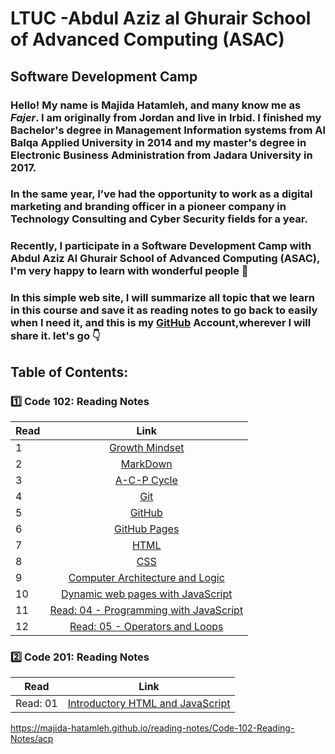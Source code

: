 # LTUC -Abdul Aziz al Ghurair School of Advanced Computing (ASAC)
## Software Development Camp

### **Hello!** My name is **Majida Hatamleh**, and many know me as *Fajer*. I am originally from Jordan and live in Irbid. I finished my Bachelor's degree in Management Information systems from Al Balqa Applied University in 2014 and my master's degree in Electronic Business Administration from Jadara University in 2017.

### In the same year, I’ve had the opportunity to work as a **digital marketing and branding officer** in a pioneer company in Technology Consulting and  Cyber Security fields for a year.

### Recently, I participate in a __Software Development Camp__ with __Abdul Aziz Al Ghurair School of Advanced Computing (ASAC)__, I'm very happy to learn with wonderful people :purple_heart:
  
### In this simple web site, I will summarize all topic that we learn in this course and save it as reading notes to go back to easily when I need it, and this is my [GitHub](https://github.com/majida-hatamleh) Account,wherever I will share it. let's go :point_down: 


## Table of Contents:

 ### :one: Code 102: Reading Notes

Read       | Link     
 ------------- |:-------------:
1    | [Growth Mindset](https://github.com/majida-hatamleh/reading-notes/blob/main/Growth_Mindset)
2    | [MarkDown](https://github.com/majida-hatamleh/reading-notes/blob/main/markdown.md) 
3    | [A-C-P Cycle]( https://majida-hatamleh.github.io/reading-notes/Code-102-Reading-Notes/acp)
4    | [Git](https://github.com/majida-hatamleh/reading-notes/blob/main/git.md)
5    | [GitHub](https://github.com/majida-hatamleh/reading-notes/blob/main/github.md)
6    | [GitHub Pages](https://github.com/majida-hatamleh/reading-notes/blob/main/github_pages.md)
7    | [HTML ](https://github.com/majida-hatamleh/reading-notes/blob/main/HTML5_Layout_and_Extra_Markup)|
8    | [ CSS ](https://github.com/majida-hatamleh/reading-notes/blob/main/HTML_and_CSS)
9    | [Computer Architecture and Logic](https://github.com/majida-hatamleh/reading-notes/blob/main/computers)
10   | [Dynamic web pages with JavaScript ](https://github.com/majida-hatamleh/reading-notes/blob/main/java_script)
11    | [Read: 04 - Programming with JavaScript](https://github.com/majida-hatamleh/reading-notes/blob/main/programming)
12   | [Read: 05 - Operators and Loops ](https://github.com/majida-hatamleh/reading-notes/blob/main/operators.md)


 ### :two: Code 201: Reading Notes
Read       | Link     
 ------------- |:-------------:
  Read: 01| [Introductory HTML and JavaScript](https://github.com/majida-hatamleh/reading-notes/blob/main/)
  
 https://majida-hatamleh.github.io/reading-notes/Code-102-Reading-Notes/acp
 








